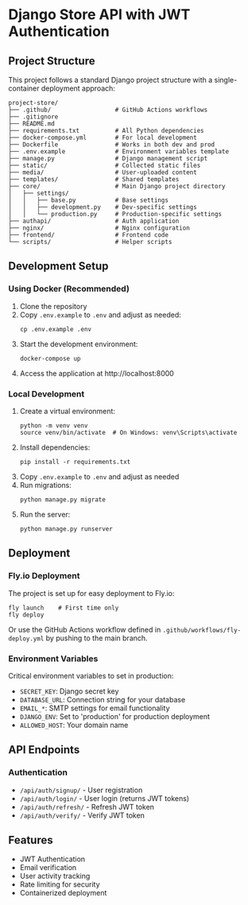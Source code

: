 # Django Store API with JWT Authentication

## Project Structure

This project follows a standard Django project structure with a single-container deployment approach:

```
project-store/
├── .github/                  # GitHub Actions workflows
├── .gitignore
├── README.md
├── requirements.txt          # All Python dependencies 
├── docker-compose.yml        # For local development
├── Dockerfile                # Works in both dev and prod
├── .env.example              # Environment variables template
├── manage.py                 # Django management script
├── static/                   # Collected static files
├── media/                    # User-uploaded content
├── templates/                # Shared templates
├── core/                     # Main Django project directory
│   ├── settings/
│   │   ├── base.py           # Base settings
│   │   ├── development.py    # Dev-specific settings
│   │   └── production.py     # Production-specific settings
├── authapi/                  # Auth application
├── nginx/                    # Nginx configuration
├── frontend/                 # Frontend code
└── scripts/                  # Helper scripts
```

## Development Setup

### Using Docker (Recommended)

1. Clone the repository
2. Copy `.env.example` to `.env` and adjust as needed:
   ```
   cp .env.example .env
   ```
3. Start the development environment:
   ```
   docker-compose up
   ```
4. Access the application at http://localhost:8000

### Local Development

1. Create a virtual environment:
   ```
   python -m venv venv
   source venv/bin/activate  # On Windows: venv\Scripts\activate
   ```
2. Install dependencies:
   ```
   pip install -r requirements.txt
   ```
3. Copy `.env.example` to `.env` and adjust as needed
4. Run migrations:
   ```
   python manage.py migrate
   ```
5. Run the server:
   ```
   python manage.py runserver
   ```

## Deployment

### Fly.io Deployment

The project is set up for easy deployment to Fly.io:

```
fly launch    # First time only
fly deploy
```

Or use the GitHub Actions workflow defined in `.github/workflows/fly-deploy.yml` by pushing to the main branch.

### Environment Variables

Critical environment variables to set in production:
- `SECRET_KEY`: Django secret key
- `DATABASE_URL`: Connection string for your database
- `EMAIL_*`: SMTP settings for email functionality
- `DJANGO_ENV`: Set to 'production' for production deployment
- `ALLOWED_HOST`: Your domain name

## API Endpoints

### Authentication
- `/api/auth/signup/` - User registration
- `/api/auth/login/` - User login (returns JWT tokens)
- `/api/auth/refresh/` - Refresh JWT token
- `/api/auth/verify/` - Verify JWT token

## Features

- JWT Authentication
- Email verification
- User activity tracking
- Rate limiting for security
- Containerized deployment
